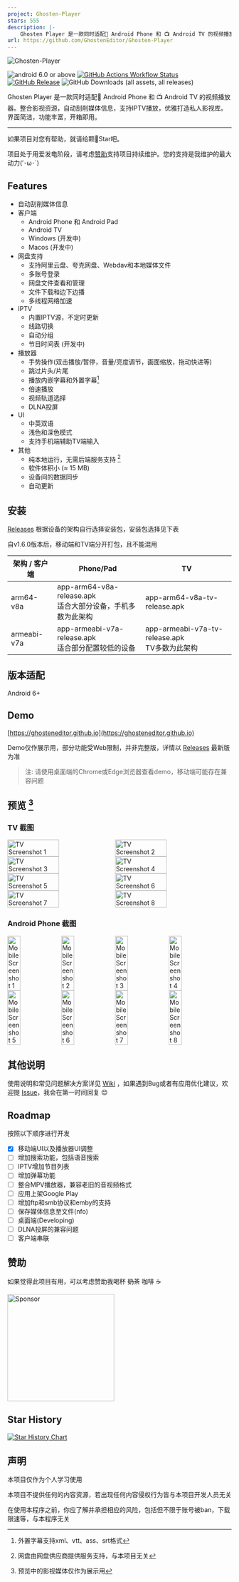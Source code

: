 ```yaml
---
project: Ghosten-Player
stars: 555
description: |-
    Ghosten Player 是一款同时适配📱 Android Phone 和 📺 Android TV 的视频播放器。整合影视资源，自动刮削媒体信息，支持IPTV播放，优雅打造私人影视库。 界面简洁，功能丰富，开箱即用。
url: https://github.com/GhostenEditor/Ghosten-Player
---
```


![Ghosten-Player](https://socialify.git.ci/GhostenEditor/Ghosten-Player/image?custom_description=Available+for+%F0%9F%93%B1+Android+Phone+%E2%80%A2+%F0%9F%93%BA+Android+TV+%EF%BC%81&description=1&font=Source+Code+Pro&forks=1&issues=1&logo=https%3A%2F%2Fgithub.com%2FGhostenEditor%2FGhosten-Player%2Fraw%2Fmain%2Fassets%2Fcommon%2Fimages%2Flogo.png&name=1&pattern=Plus&pulls=1&stargazers=1&theme=Auto)

![android 6.0 or above](https://img.shields.io/badge/android-6.0_or_above-purple?logo=android)
[![GitHub Actions Workflow Status](https://img.shields.io/github/actions/workflow/status/GhostenEditor/Ghosten-Player/release.yml?logo=github&label=android%20build)](https://github.com/GhostenEditor/Ghosten-Player/actions/workflows/release.yml)
[![GitHub Release](https://img.shields.io/github/v/release/GhostenEditor/Ghosten-Player)](https://github.com/GhostenEditor/Ghosten-Player/releases/latest)
![GitHub Downloads (all assets, all releases)](https://img.shields.io/github/downloads/GhostenEditor/Ghosten-Player/total)

Ghosten Player 是一款同时适配📱 Android Phone 和 📺 Android TV 的视频播放器。整合影视资源，自动刮削媒体信息，支持IPTV播放，优雅打造私人影视库。
界面简洁，功能丰富，开箱即用。

---

如果项目对您有帮助，就请给颗🌟Star吧。

项目处于用爱发电阶段，请考虑[赞助](#赞助)支持项目持续维护。您的支持是我维护的最大动力(′･ω･`)

## Features

- 自动刮削媒体信息
- 客户端
    - Android Phone 和 Android Pad
    - Android TV
    - Windows (开发中)
    - Macos (开发中)
- 网盘支持
    - 支持阿里云盘、夸克网盘、Webdav和本地媒体文件
    - 多账号登录
    - 网盘文件查看和管理
    - 文件下载和边下边播
    - 多线程网络加速
- IPTV
    - 内置IPTV源，不定时更新
    - 线路切换
    - 自动分组
    - 节目时间表 (开发中)
- 播放器
    - 手势操作(双击播放/暂停，音量/亮度调节，画面缩放，拖动快进等)
    - 跳过片头/片尾
    - 播放内嵌字幕和外置字幕[^2]
    - 倍速播放
    - 视频轨道选择
    - DLNA投屏
- UI
    - 中英双语
    - 浅色和深色模式
    - 支持手机端辅助TV端输入
- 其他
    - 纯本地运行，无需后端服务支持 [^1]
    - 软件体积小 (≈ 15 MB)
    - 设备间的数据同步
    - 自动更新

[^1]: 网盘由网盘供应商提供服务支持，与本项目无关

[^2]: 外置字幕支持xml、vtt、ass、srt格式

## 安装

[Releases](https://github.com/GhostenEditor/Ghosten-Player/releases/latest) 根据设备的架构自行选择安装包，安装包选择见下表

自v1.6.0版本后，移动端和TV端分开打包，且不能混用

| 架构 / 客户端    | Phone/Pad                                      | TV                                          |
|-------------|------------------------------------------------|---------------------------------------------|
| arm64-v8a   | app-arm64-v8a-release.apk<br/>适合大部分设备，手机多数为此架构 | app-arm64-v8a-tv-release.apk                |
| armeabi-v7a | app-armeabi-v7a-release.apk<br/>适合部分配置较低的设备    | app-armeabi-v7a-tv-release.apk<br/>TV多数为此架构 |

## 版本适配

Android 6+

## Demo
[https://ghosteneditor.github.io](https://ghosteneditor.github.io)

Demo仅作展示用，部分功能受Web限制，并非完整版，详情以 [Releases](https://github.com/GhostenEditor/Ghosten-Player/releases/latest) 最新版为准

> 注: 请使用桌面端的Chrome或Edge浏览器查看demo，移动端可能存在兼容问题

## 预览 [^3]

### TV 截图

<div style="display: flex;">
<img src="https://github.com/user-attachments/assets/11e2e8c6-ee09-479d-97ce-55b8c328a69d" alt="TV Screenshot 1" width="48%"/>
<img src="https://github.com/user-attachments/assets/06126725-a87c-468a-8b4e-61fe91f3b5b6" alt="TV Screenshot 2" width="48%"/>
</div>
<div style="display: flex;">
<img src="https://github.com/user-attachments/assets/841093d0-b803-4b63-93a7-70fc75f97c32" alt="TV Screenshot 3" width="48%"/>
<img src="https://github.com/user-attachments/assets/ca811ddf-fb65-4c3b-9505-94509a4f1fec" alt="TV Screenshot 4" width="48%"/>
</div>
<div style="display: flex;">
<img src="https://github.com/user-attachments/assets/d320a145-3fd4-453f-a541-9e19e580d1d5" alt="TV Screenshot 5" width="48%"/>
<img src="https://github.com/user-attachments/assets/45cb240a-a921-46c2-a2ce-c31e5709656a" alt="TV Screenshot 6" width="48%"/>
</div> 
<div style="display: flex;">
<img src="https://github.com/user-attachments/assets/9a34cfa9-27b7-457e-b2ab-18b014dd57c9" alt="TV Screenshot 7" width="48%"/>
<img src="https://github.com/user-attachments/assets/a43ec774-3ad1-4387-bb04-68a040bca288" alt="TV Screenshot 8" width="48%"/>
</div>

### Android Phone 截图

<div style="display: flex;">
<img src="https://github.com/user-attachments/assets/19b41deb-f959-4008-b1ed-859c6399a04a" alt="Mobile Screenshot 1" width="24%"/>
<img src="https://github.com/user-attachments/assets/f9fb8a0c-e233-49d0-8451-f7d154e1643e" alt="Mobile Screenshot 2" width="24%"/>
<img src="https://github.com/user-attachments/assets/456dc7b9-2bcd-492a-ae14-f9d69b481ebe" alt="Mobile Screenshot 3" width="24%"/>
<img src="https://github.com/user-attachments/assets/65215d01-12be-417f-8b96-f35d2a272373" alt="Mobile Screenshot 4" width="24%"/>
</div>
<div style="display: flex;">
<img src="https://github.com/user-attachments/assets/5487f5de-d97d-4a5e-8461-5e6ca80f4864" alt="Mobile Screenshot 5" width="24%"/>
<img src="https://github.com/user-attachments/assets/c9e73ce6-ce33-4644-a49b-db534a8d4c91" alt="Mobile Screenshot 6" width="24%"/>
<img src="https://github.com/user-attachments/assets/2d9c0993-7611-47ab-9ed7-6f490f56b3b1" alt="Mobile Screenshot 7" width="24%"/>
<img src="https://github.com/user-attachments/assets/ab981465-4077-4b6a-a276-49716b03f9fa" alt="Mobile Screenshot 8" width="24%"/>
</div>

[^3]: 预览中的影视媒体仅作为展示用

## 其他说明

使用说明和常见问题解决方案详见 [Wiki](https://github.com/GhostenEditor/Ghosten-Player/wiki)
，如果遇到Bug或者有应用优化建议，欢迎提 [Issue](https://github.com/GhostenEditor/Ghosten-Player/issues)，我会在第一时间回复
😊

## Roadmap

按照以下顺序进行开发

- [x] 移动端UI以及播放器UI调整
- [ ] 增加搜索功能，包括语音搜索
- [ ] IPTV增加节目列表
- [ ] 增加弹幕功能
- [ ] 整合MPV播放器，兼容老旧的音视频格式
- [ ] 应用上架Google Play
- [ ] 增加ftp和smb协议和emby的支持
- [ ] 保存媒体信息至文件(nfo)
- [ ] 桌面端(Developing)
- [ ] DLNA投屏的兼容问题
- [ ] 客户端串联

## 赞助

如果觉得此项目有用，可以考虑赞助我喝杯 ~~奶茶~~ 咖啡 ☕

<img src="https://github.com/user-attachments/assets/1aa84d31-095f-4529-b531-77d242d07a3c" alt="Sponsor" width="240"/>

## Star History

<a href="https://star-history.com/#GhostenEditor/Ghosten-Player&Date">
 <picture>
   <source media="(prefers-color-scheme: dark)" srcset="https://api.star-history.com/svg?repos=GhostenEditor/Ghosten-Player&type=Date&theme=dark" />
   <source media="(prefers-color-scheme: light)" srcset="https://api.star-history.com/svg?repos=GhostenEditor/Ghosten-Player&type=Date" />
   <img alt="Star History Chart" src="https://api.star-history.com/svg?repos=GhostenEditor/Ghosten-Player&type=Date" />
 </picture>
</a>

## 声明

本项目仅作为个人学习使用

本项目不提供任何的内容资源，若出现任何内容侵权行为皆与本项目开发人员无关

在使用本程序之前，你应了解并承担相应的风险，包括但不限于账号被ban，下载限速等，与本程序无关

